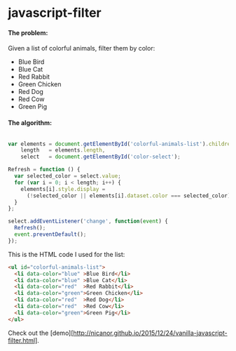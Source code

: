 # javascript-filter

#### The problem: 

Given a list of colorful animals, filter them by color:


  * Blue Bird
  * Blue Cat
  * Red Rabbit
  * Green Chicken
  * Red Dog
  * Red Cow
  * Green Pig


#### The algorithm:

```javascript

var elements = document.getElementById('colorful-animals-list').children,
    length   = elements.length,
    select   = document.getElementById('color-select');

Refresh = function () {
  var selected_color = select.value;
  for (var i = 0; i < length; i++) {
    elements[i].style.display =
      (!selected_color || elements[i].dataset.color === selected_color) ? '' : 'none';
  }
};

select.addEventListener('change', function(event) {
  Refresh();
  event.preventDefault();
});

```


This is the HTML code I used for the list:

```html
<ul id="colorful-animals-list">
  <li data-color="blue" >Blue Bird</li>
  <li data-color="blue" >Blue Cat</li>
  <li data-color="red"  >Red Rabbit</li>
  <li data-color="green">Green Chicken</li>
  <li data-color="red"  >Red Dog</li>
  <li data-color="red"  >Red Cow</li>
  <li data-color="green">Green Pig</li>
</ul>
```


Check out the [demo][http://nicanor.github.io/2015/12/24/vanilla-javascript-filter.html].